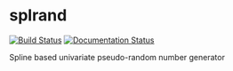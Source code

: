 # splrand

[![Build Status](https://travis-ci.org/f-terzuoli/splrand.svg?branch=master)](https://travis-ci.org/f-terzuoli/splrand)
[![Documentation Status](https://readthedocs.org/projects/splrand-by-fterzu/badge/?version=latest)](https://splrand-by-fterzu.readthedocs.io/en/latest/?badge=latest)

Spline based univariate pseudo-random number generator
